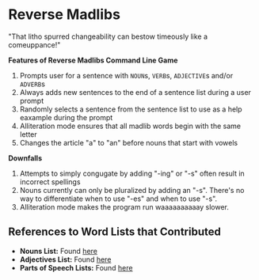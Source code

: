 # Reverse Madlibs #

"That litho spurred changeability can bestow timeously like a comeuppance!"

__Features of Reverse Madlibs Command Line Game__
  1. Prompts user for a sentence with `NOUN`s, `VERB`s, `ADJECTIVE`s and/or `ADVERB`s
  2. Always adds new sentences to the end of a sentence list during a user prompt
  3. Randomly selects a sentence from the sentence list to use as a help eaxample during the prompt
  4. Alliteration mode ensures that all madlib words begin with the same letter
  5. Changes the article "a" to "an" before nouns that start with vowels
  
__Downfalls__
  1. Attempts to simply congugate by adding "-ing" or "-s" often result in incorrect spellings 
  2. Nouns currently can only be pluralized by adding an "-s". There's no way to differentiate when to use "-es" and when to use "-s".
  3. Alliteration mode makes the program run waaaaaaaaaay slower.
  
## References to Word Lists that Contributed
  + **Nouns List:** Found [here](http://www.desiquintans.com/articles.php?page=nounlist)
  + **Adjectives List:** Found [here](http://www.d.umn.edu/~rave0029/research/adjectives1.txt)
  + **Parts of Speech Lists:** Found [here](http://www.ashley-bovan.co.uk/words/partsofspeech.html)